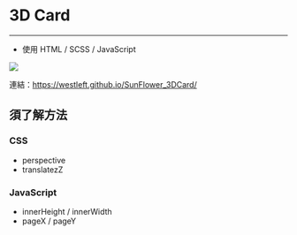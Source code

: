 # 3D Card
---
* 使用 HTML / SCSS / JavaScript

![](https://i.imgur.com/JWH5YcW.jpg)


連結：https://westleft.github.io/SunFlower_3DCard/

## 須了解方法
### CSS
* perspective
* translatezZ

### JavaScript
* innerHeight / innerWidth
* pageX / pageY
